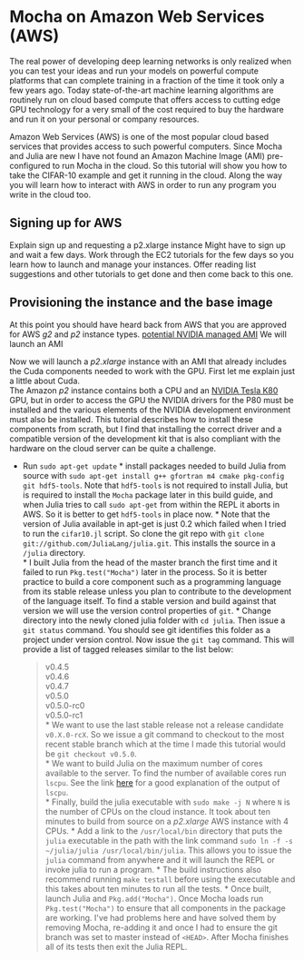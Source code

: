 # Mocha on Amazon Web Services (AWS)
The real power of developing deep learning networks is only realized when you can test your ideas and run your models on powerful 
compute platforms that can complete training in a fraction of the time it took only a few years ago.  Today state-of-the-art 
machine learning algorithms are routinely run on cloud based compute that offers access to cutting edge GPU technology 
for a very small of the cost required to buy the hardware and run it on your personal or company resources.

Amazon Web Services (AWS) is one of the most popular cloud based services that provides access to such powerful computers.  Since 
Mocha and Julia are new I have not found an Amazon Machine Image (AMI) pre-configured to run Mocha in the cloud.  So this tutorial will
show you how to take the CIFAR-10 example and get it running in the cloud.  Along the way you will learn how to interact with AWS in
order to run any program you write in the cloud too.

## Signing up for AWS
Explain sign up and requesting a p2.xlarge instance
Might have to sign up and wait a few days.
Work through the EC2 tutorials for the few days so you learn how to launch and manage your instances.
Offer reading list suggestions and other tutorials to get done and then come back to this one.

## Provisioning the instance and the base image
At this point you should have heard back from AWS that you are approved for AWS *g2* and *p2* instance types.
[potential NVIDIA managed AMI](https://aws.amazon.com/marketplace/pp/B01LZMLK1K)
We will launch an AMI

Now we will launch a *p2.xlarge* instance with an AMI that already includes the Cuda components needed to work with the GPU.
First let me explain just a little about Cuda.  
The Amazon *p2* instance contains both a CPU and an [NVIDIA Tesla K80](http://www.nvidia.com/object/tesla-servers.html) GPU, but
in order to access the GPU the NVIDIA drivers for the P80 must be installed and the various elements of the NVIDIA development
environment must also be installed.  This tutorial describes how to install these components from scrath, but I find that
installing the correct driver and a compatible version of the development kit that is also compliant with the hardware on the
cloud server can be quite a challenge.

* Run `sudo apt-get update`
		* install packages needed to build Julia from source with `sudo apt-get install g++ gfortran m4 cmake pkg-config git hdf5-tools`.  Note that `hdf5-tools` is not required to install Julia, but is required to install the `Mocha` package later in this build guide, and when Julia tries to call `sudo apt-get` from within the REPL it aborts in AWS.  So it is better to get `hdf5-tools` in place now. 
		* Note that the version of Julia available in apt-get is just 0.2 which failed when I tried to run the `cifar10.jl` script.  So clone the git repo with `git clone git://github.com/JuliaLang/julia.git`.  This installs the source in a `/julia` directory.  
		* I built Julia from the head of the master branch the first time and it failed to run `Pkg.test("Mocha")` later in the process.  So it is better practice to build a core component such as a programming language from its stable release unless you plan to contribute to the development of the language itself.  To find a stable version and build against that version we will use the version control properties of `git`.
		* Change directory into the newly cloned julia folder with `cd julia`.  Then issue a `git status` command.  You should see git identifies this folder as a project under version control.  Now issue the `git tag` command.  This will provide a list of tagged releases similar to the list below:
	> v0.4.5  
	> v0.4.6  
	> v0.4.7  
	> v0.5.0  
	> v0.5.0-rc0  
	> v0.5.0-rc1  
		* We want to use the last stable release not a release candidate `v0.X.0-rcX`.  So we issue a git command to checkout to the most recent stable branch which at the time I made this tutorial would be `git checkout v0.5.0`.  
		* We want to build Julia on the maximum number of cores available to the server. To find the number of available cores run `lscpu`.  See the link [here](http://unix.stackexchange.com/questions/218074/how-to-know-number-of-cores-of-a-system-in-linux) for a good explanation of the output of `lscpu`.  
		* Finally, build the julia executable with `sudo make -j N` where `N` is the number of CPUs on the cloud instance.  It took about ten minutes to build from source on a *p2.xlarge* AWS instance with 4 CPUs.
		* Add a link to the `/usr/local/bin` directory that puts the `julia` executable in the path with the link command `sudo ln -f -s ~/julia/julia /usr/local/bin/julia`.  This allows you to issue the `julia` command from anywhere and it will launch the REPL or invoke julia to run a program.
		* The build instructions also recommend running `make testall` before using the executable and this takes about ten minutes to run all the tests. 
		* Once built, launch Julia and `Pkg.add("Mocha")`.  Once Mocha loads run `Pkg.test("Mocha")` to ensure that all components in the package are working.  I've had problems here and have solved them by removing Mocha, re-adding it and once I had to ensure the git branch was set to master instead of `<HEAD>`.  After Mocha finishes all of its tests then exit the Julia REPL.
